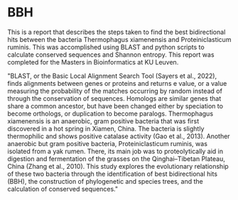 # BBH
This is a report that describes the steps taken to find the best bidirectional hits between the bacteria Thermophagus xiamenensis and Proteiniclasticum ruminis. This was accomplished using BLAST and python scripts to calculate conserved sequences and Shannon entropy. This report was completed for the Masters in Bioinformatics at KU Leuven. 

"BLAST, or the Basic Local Alignment Search Tool (Sayers et al., 2022), finds
alignments between genes or proteins and returns e value, or a value measuring the probability of
the matches occurring by random instead of through the conservation of sequences. Homologs are
similar genes that share a common ancestor, but have been changed either by speciation to become
orthologs, or duplication to become paralogs. Thermophagus xiamenensis is an anaerobic, gram
positive bacteria that was first discovered in a hot spring in Xiamen, China. The bacteria is slightly
thermophilic and shows positive catalase activity (Gao et al., 2013). Another anaerobic but gram
positive bacteria, Proteiniclasticum ruminis, was isolated from a yak rumen. There, its main job
was to proteolytically aid in digestion and fermentation of the grasses on the Qinghai–Tibetan
Plateau, China (Zhang et al., 2010). This study explores the evolutionary relationship of these two
bacteria through the identification of best bidirectional hits (BBH), the construction of
phylogenetic and species trees, and the calculation of conserved sequences."

